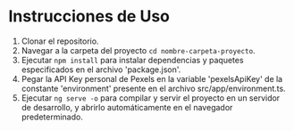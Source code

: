 # Instrucciones de Uso

1. Clonar el repositorio.
2. Navegar a la carpeta del proyecto ```cd nombre-carpeta-proyecto```.
3. Ejecutar ```npm install``` para instalar dependencias y paquetes especificados en el archivo 'package.json'.
4. Pegar la API Key personal de Pexels en la variable 'pexelsApiKey' de la constante 'environment' presente en el archivo src/app/environment.ts.
5. Ejecutar ```ng serve -o``` para compilar y servir el proyecto en un servidor de desarrollo, y abrirlo automáticamente en el navegador predeterminado.
